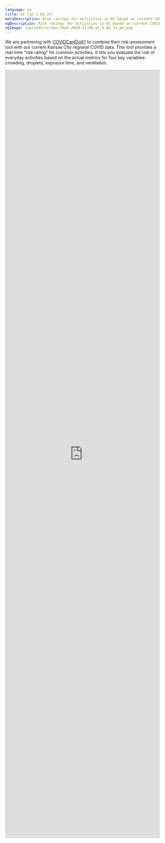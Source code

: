```yaml
---
language: en
title: KC Can I Do It?
metaDescription: Risk ratings for activities in KC based on current COVID-19 data.
ogDescription: Risk ratings for activities in KC based on current COVID-19 data.
ogImage: /uploads/screen-shot-2020-11-08-at-5.02.13-pm.png
---
```

We are partnering with [COVIDCanIDoIt?](https://covidcanidoit.com/US/all) to combine their risk-assessment tool with our current Kansas City regional COVID data. This tool provides a real time “risk rating” for common activities. It lets you evaluate the risk of everyday activities based on the actual metrics for four key variables: crowding, droplets, exposure time, and ventilation.

<iframe width=100% height=2500 src="https://covidcanidoit.com/US/kansas-city/?embed=true&regionlock=true" scrolling="no" style="border:0">
    </iframe>